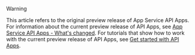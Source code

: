 > [!WARNING]
> This article refers to the original preview release of App Service API Apps.  For information about the current preview release of API Apps, see [App Service API Apps - What's changed](../articles/app-service-api/app-service-api-whats-changed.md). For tutorials that show how to work with the current preview release of API Apps, see [Get started with API Apps](../articles/app-service-api/app-service-api-dotnet-get-started.md). 
> 
> 

